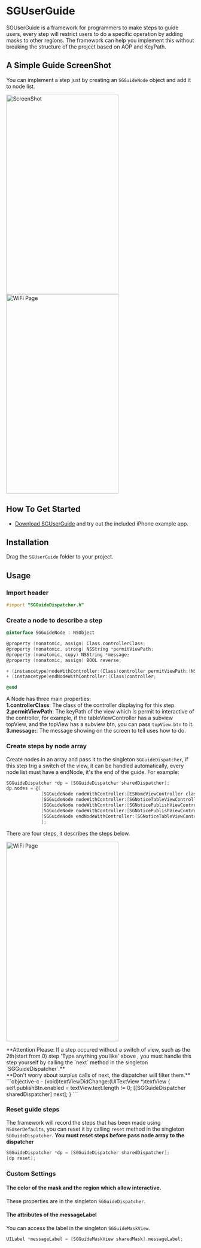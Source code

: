 # SGUserGuide 

SGUserGuide is a framework for programmers to make steps to guide users, every step will restrict users to do a specific operation by adding masks to other regions. The framework can help you implement this without breaking the structure of the project based on AOP and KeyPath.

## A Simple Guide ScreenShot
You can implement a step just by creating an `SGGuideNode` object and add it to node list.
<p>
<img src="https://raw.githubusercontent.com/Soulghost/SGUserGuide/master/images/guide.png" width = "300" height = "533" alt="ScreenShot" align=center />
&nbsp &nbsp
<img src="https://raw.githubusercontent.com/Soulghost/SGUserGuide/master/images/guide.gif" width = "300" height = "533" alt="WiFi Page" align=center />
</p>

## How To Get Started
- [Download SGUserGuide](https://github.com/Soulghost/SGUserGuide/archive/master.zip) and try out the included iPhone example app.

## Installation
Drag the `SGUserGuide` folder to your project.

## Usage
### Import header
```objective-c
#import "SGGuideDispatcher.h"
```

### Create a node to describe a step
```objective-c
@interface SGGuideNode : NSObject

@property (nonatomic, assign) Class controllerClass;
@property (nonatomic, strong) NSString *permitViewPath;
@property (nonatomic, copy) NSString *message;
@property (nonatomic, assign) BOOL reverse;

+ (instancetype)nodeWithController:(Class)controller permitViewPath:(NSString *)permitViewPath message:(NSString *)message reverse:(BOOL)reverse;
+ (instancetype)endNodeWithController:(Class)controller;

@end
```

A Node has three main properties:<br/>
**1.controllerClass**: The class of the controller displaying for this step.
**2.permitViewPath**: The keyPath of the view which is permit to interactive of the controller, for example, if the tableViewController has a subview topView, and the topView has a subview btn, you can pass `topView.btn` to it.
**3.message:**: The message showing on the screen to tell uses how to do.

### Create steps by node array
Create nodes in an array and pass it to the singleton `SGGuideDispatcher`, if this step trig a switch of the view, it can be handled automatically, every node list must have a endNode, it's the end of the guide.
For example:
```objective-c
SGGuideDispatcher *dp = [SGGuideDispatcher sharedDispatcher];
dp.nodes = @[
             [SGGuideNode nodeWithController:[ESHomeViewController class] permitViewPath:@"tabBarController.tabBar" message:@"Please Choose '公告'(Notice) Item on Bottom Bar" reverse:NO],
             [SGGuideNode nodeWithController:[SGNoticeTableViewController class] permitViewPath:@"navigationItem.rightBarButtonItem" message:@"Please Click the '发布'(POST) Button" reverse:NO],
             [SGGuideNode nodeWithController:[SGNoticePublishViewController class] permitViewPath:@"navigationController.navigationBar" message:@"Type anything you like" reverse:YES],
             [SGGuideNode nodeWithController:[SGNoticePublishViewController class] permitViewPath:@"navigationItem.rightBarButtonItem" message:@"Please Click the '发布'(POST) Button" reverse:NO],
             [SGGuideNode endNodeWithController:[SGNoticeTableViewController class]]
             ];
```
There are four steps, it describes the steps below.
<p>
<img src="https://raw.githubusercontent.com/Soulghost/SGUserGuide/master/images/guide.gif" width = "300" height = "533" alt="WiFi Page" align=center />
</p>
**Attention Please: If a step occured without a switch of view, such as the 2th(start from 0) step 'Type anything you like' above , you must handle this step yourself by calling the `next` method in the singleton `SGGuideDispatcher`.**<br/>
**Don't worry about surplus calls of next, the dispatcher will filter them.**
```objective-c
- (void)textViewDidChange:(UITextView *)textView {
    self.publishBtn.enabled = textView.text.length != 0;
    [[SGGuideDispatcher sharedDispatcher] next];
}
```

### Reset guide steps
The framework will record the steps that has been made using `NSUserDefaults`, you can reset it by calling `reset` method in the singleton `SGGuideDispatcher`.
**You must reset steps before pass node array to the dispatcher**
```objective-c
SGGuideDispatcher *dp = [SGGuideDispatcher sharedDispatcher];
[dp reset];
```

### Custom Settings
#### The color of the mask and the region which allow interactive.
These properties are in the singleton `SGGuideDispatcher`.

#### The attributes of the messageLabel
You can access the label in the singleton `SGGuideMaskView`.
```objective-c
UILabel *messageLabel = [SGGuideMaskView sharedMask].messageLabel;
```
